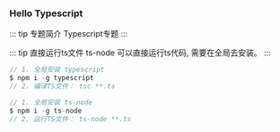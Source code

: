 ### Hello Typescript
::: tip 专题简介
Typescript专题
:::

::: tip 直接运行ts文件
ts-node 可以直接运行ts代码, 需要在全局去安装。
:::
```js
// 1. 全局安装 typescript
$ npm i -g typescript
// 2. 编译TS文件： tsc **.ts

// 1. 全局安装 ts-node
$ npm i -g ts-node
// 2. 运行TS文件： ts-node **.ts
```

